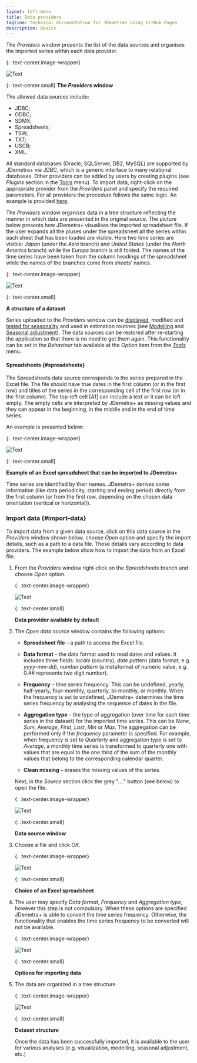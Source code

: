 ```yaml
---
layout: left-menu
title: Data providers
tagline: technical documentation for JDemetra+ using GitHub Pages
description: Basics
---
```


The *Providers* window presents the list of the data sources and organises the imported series within each data provider.

{: .text-center.image-wrapper}

![Text](/assets/img/reference-manual/manual/A_Ref5.jpg)

{: .text-center.small}
**The *Providers* window**

The allowed data sources include:
* JDBC;
* ODBC;
* SDMX;
* Spreadsheets;
* TSW;
* TXT;
* USCB;
* XML.

All standard databases (Oracle, SQLServer, DB2, MySQL) are supported by
JDemetra+ via JDBC, which is a generic interface to many relational
databases. Other providers can be added by users by creating plugins
(see *Plugins* section in the [Tools](tools.html) menu). To import data, right-click on the appropriate
provider from the *Providers* panel and specify the required parameters.
For all providers the procedure follows the same logic. An example is provided [here](#import-data).

The *Providers* window organises data in a tree structure reflecting the
manner in which data are presented in the original source. The picture
below presents how JDemetra+ visualises the imported spreadsheet file.
If the user expands all the pluses under the spreadsheet all the series
within each sheet that has been loaded are visible. Here two time series
are visible: *Japan* (under the *Asia* branch) and *United States*
(under the *North America* branch) while the *Europe* branch is still
folded. The names of the time series have been taken from the column
headings of the spreadsheet while the names of the branches come from
sheets’ names.

{: .text-center.image-wrapper}

![Text](/assets/img/reference-manual/manual/A_Ref6.jpg)

{: .text-center.small}

**A structure of a dataset**

Series uploaded to the *Providers* window can be [displayed](../reference-manual/data-visualization.html), modified and [tested for seasonality](../case-studies/seasonalitytests.html)
and used in estimation routines (see [Modelling](modelling.html) and [Seasonal adjustment](sa.html)). 
The data sources can be restored after
re-starting the application so that there is no need to get them
again. This functionality can be set in the *Behaviour* tab available at
the *Option* item from the [*Tools*](../reference-manual/tools.html) menu.

#### Spreadsheets {#spreadsheets}

The Spreadsheets data source corresponds to the series prepared in the
Excel file. The file should have true dates in the first column (or in
the first row) and titles of the series in the corresponding cell of the
first row (or in the first column). The top-left cell \[A1\] can include
a text or it can be left empty. The empty cells are interpreted by
JDemetra+ as missing values and they can appear in the beginning, in the
middle and in the end of time series.

An example is presented below:

{: .text-center.image-wrapper}

![Text](/assets/img/reference-manual/manual/Aimage5.jpg)

{: .text-center.small}

**Example of an Excel spreadsheet that can be imported to JDemetra+**

Time series are identified by their names. JDemetra+ derives some
information (like data periodicity, starting and ending period) directly
from the first column (or from the first row, depending on the chosen
data orientation (vertical or horizontal)).

### Import data {#import-data}

To import data from a given data source, click on this data source in
the *Providers* window shown below, choose *Open* option and specify the
import details, such as a path to a data file. These details vary
according to data providers. The example below show how to import
the data from an Excel file.

1.  From the *Providers* window right-click on the *Spreadsheets* branch
    and choose *Open* option.

	{: .text-center.image-wrapper}

	![Text](/assets/img/reference-manual/manual/Aimage6.jpeg)

	{: .text-center.small}

	**Data provider available by default**

1.  The *Open data source* window contains the following options:

	-   **Spreadsheet file** – a path to access the Excel file.

	-   **Data format** – the data format used to read dates and values. It
    includes three fields: *locale* (country), *date pattern* (data
    format, e.g. *yyyy-mm-dd*), *number pattern* (a metaformat of
    numeric value, e.g. 0.\#\# represents two digit number).

	-   **Frequency** – time series frequency. This can be undefined, yearly,
    half-yearly, four-monthly, quarterly, bi-monthly, or monthly. When
    the frequency is set to undefined, JDemetra+ determines the time
    series frequency by analysing the sequence of dates in the file.

	-   **Aggregation type** – the type of aggregation (over time for each
    time series in the dataset) for the imported time series. This can
    be *None*, *Sum*, *Average*, *First*, *Last*, *Min* or *Max*. The
    aggregation can be performed only if the *frequency* parameter is
    specified. For example, when frequency is set to *Quarterly* and
    aggregation type is set to *Average*, a monthly time series is
    transformed to quarterly one with values that are equal to the one
    third of the sum of the monthly values that belong to the
    corresponding calendar quarter.

	-   **Clean missing** – erases the missing values of the series.

	Next, in the *Source* section click the grey "...." button (see below) to open the file.

	{: .text-center.image-wrapper}

	![Text](/assets/img/reference-manual/manual/Aimage7.jpeg)

	{: .text-center.small}

	**Data source window**

1.  Choose a file and click *OK*.

	{: .text-center.image-wrapper}

	![Text](/assets/img/reference-manual/manual/Aimage8.jpeg)

	{: .text-center.small}

	**Choice of an Excel spreadsheet**

1.  The user may specify *Data format*, *Frequency* and *Aggregation
    type*, however this step is not compulsory. When these options are
    specified JDemetra+ is able to convert the time series frequency.
    Otherwise, the functionality that enables the time series frequency to be converted 
     will not be available.

	{: .text-center.image-wrapper}

	![Text](/assets/img/reference-manual/manual/Aimage9.jpeg)

	{: .text-center.small}

	**Options for importing data**

1.  The data are organized in a tree structure.

	{: .text-center.image-wrapper}

	![Text](/assets/img/reference-manual/manual/Aimage10.jpeg)

	{: .text-center.small}

	**Dataset structure**

	Once the data has been successfully imported, it is available to the user for various analyses (e.g. visualization, modelling, seasonal adjustment, etc.)
